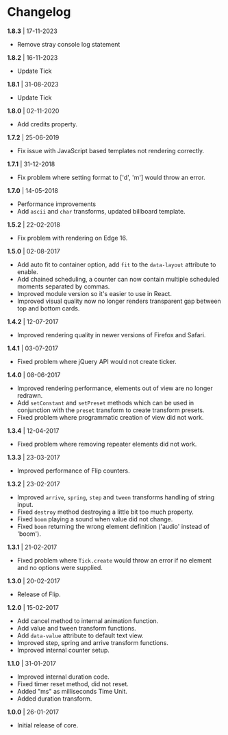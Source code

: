 # Changelog

**1.8.3** | 17-11-2023

-   Remove stray console log statement

**1.8.2** | 16-11-2023

-   Update Tick

**1.8.1** | 31-08-2023

-   Update Tick

**1.8.0** | 02-11-2020

-   Add credits property.

**1.7.2** | 25-06-2019

-   Fix issue with JavaScript based templates not rendering correctly.

**1.7.1** | 31-12-2018

-   Fix problem where setting format to ['d', 'm'] would throw an error.

**1.7.0** | 14-05-2018

-   Performance improvements
-   Add `ascii` and `char` transforms, updated billboard template.

**1.5.2** | 22-02-2018

-   Fix problem with rendering on Edge 16.

**1.5.0** | 02-08-2017

-   Add auto fit to container option, add `fit` to the `data-layout` attribute to enable.
-   Add chained scheduling, a counter can now contain multiple scheduled moments separated by commas.
-   Improved module version so it's easier to use in React.
-   Improved visual quality now no longer renders transparent gap between top and bottom cards.

**1.4.2** | 12-07-2017

-   Improved rendering quality in newer versions of Firefox and Safari.

**1.4.1** | 03-07-2017

-   Fixed problem where jQuery API would not create ticker.

**1.4.0** | 08-06-2017

-   Improved rendering performance, elements out of view are no longer redrawn.
-   Add `setConstant` and `setPreset` methods which can be used in conjunction with the `preset` transform to create transform presets.
-   Fixed problem where programmatic creation of view did not work.

**1.3.4** | 12-04-2017

-   Fixed problem where removing repeater elements did not work.

**1.3.3** | 23-03-2017

-   Improved performance of Flip counters.

**1.3.2** | 23-02-2017

-   Improved `arrive`, `spring`, `step` and `tween` transforms handling of string input.
-   Fixed `destroy` method destroying a little bit too much property.
-   Fixed `boom` playing a sound when value did not change.
-   Fixed `boom` returning the wrong element definition ('audio' instead of 'boom').

**1.3.1** | 21-02-2017

-   Fixed problem where `Tick.create` would throw an error if no element and no options were supplied.

**1.3.0** | 20-02-2017

-   Release of Flip.

**1.2.0** | 15-02-2017

-   Add cancel method to internal animation function.
-   Add value and tween transform functions.
-   Add `data-value` attribute to default text view.
-   Improved step, spring and arrive transform functions.
-   Improved internal counter setup.

**1.1.0** | 31-01-2017

-   Improved internal duration code.
-   Fixed timer reset method, did not reset.
-   Added "ms" as milliseconds Time Unit.
-   Added duration transform.

**1.0.0** | 26-01-2017

-   Initial release of core.
